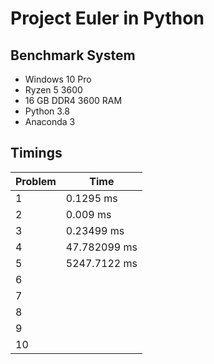 # Project Euler in Python

## Benchmark System
- Windows 10 Pro
- Ryzen 5 3600
- 16 GB DDR4 3600 RAM
- Python 3.8
- Anaconda 3

## Timings
Problem | Time
--- | ---
1 | 0.1295 ms
2 | 0.009 ms
3 | 0.23499 ms
4 | 47.782099 ms
5 | 5247.7122 ms
6 |
7 |
8 |
9 |
10 |
  